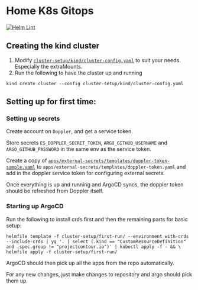 # Home K8s Gitops

[![Helm Lint](../../actions/workflows/helm-lint.yaml/badge.svg?branch=main)](../../actions/workflows/helm-lint.yaml)

## Creating the kind cluster

1. Modify [`cluster-setup/kind/cluster-config.yaml`](cluster-setup/kind/cluster-config.yaml) to suit your needs. Especially the extraMounts.
2. Run the following to have the cluster up and running
 ```shell
kind create cluster --config cluster-setup/kind/cluster-config.yaml
```

## Setting up for first time:

### Setting up secrets

Create account on `Doppler`, and get a service token.

Store secrets `ES_DOPPLER_SECRET_TOKEN`, `ARGO_GITHUB_USERNAME` and `ARGO_GITHUB_PASSWORD` in the same env as the service token.

Create a copy of [`apps/external-secrets/templates/doppler-token-sample.yaml`](apps/external-secrets/templates/doppler-token-sample.yaml) to `apps/external-secrets/templates/doppler-token.yaml` and add in the doppler service token for configuring external secrets.

Once everything is up and running and ArgoCD syncs, the doppler token should be refreshed from Doppler itself.

### Starting up ArgoCD

Run the following to install crds first and then the remaining parts for basic setup:
```shell
helmfile template -f cluster-setup/first-run/ --environment with-crds --include-crds | yq '. | select (.kind == "CustomResourceDefinition" and .spec.group != "projectcontour.io")' | kubectl apply -f - && \
helmfile apply -f cluster-setup/first-run/
```

ArgoCD should then pick up all the apps from the repo automatically.

For any new changes, just make changes to repository and argo should pick them up.